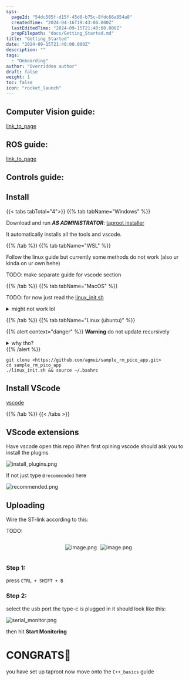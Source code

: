 ```yaml
---
sys:
  pageId: "54dc585f-d15f-45d0-b75c-8fdc66a854a8"
  createdTime: "2024-04-16T19:43:00.000Z"
  lastEditedTime: "2024-09-15T21:40:00.000Z"
  propFilepath: "docs/Getting_Started.md"
title: "Getting_Started"
date: "2024-09-15T21:40:00.000Z"
description: ""
tags:
  - "Onboarding"
author: "Overridden author"
draft: false
weight: 1
toc: false
icon: "rocket_launch"
---
```


## Computer Vision guide:

[link_to_page](86d45bc0-388b-4d26-8848-44f255f73d0e)

## ROS guide:

[link_to_page](3c76c1de-ec8f-46d6-8b0a-294005edc2d5)

## Controls guide:

## Install

{{< tabs tabTotal="4">}}
{{% tab tabName="Windows" %}}

Download and run _**AS ADMINISTRATOR**_: [taproot installer](https://github.com/Thornbots/TeachingFreshies/releases/tag/1.0)

It automatically installs all the tools and vscode.

{{% /tab %}}
{{% tab tabName="WSL" %}}

Follow the linux guide but currently some methods do not work (also ur kinda on ur own hehe)

TODO: make separate guide for vscode section

{{% /tab %}}
{{% tab tabName="MacOS" %}}

TODO: for now just read the [linux_init.sh](https://github.com/agmui/sample_rm_pico_app/blob/main/linux_init.sh)

<details>
<summary>might not work lol</summary>

`brew install libusb pkg-config`

Next install: [vscode](https://code.visualstudio.com/Download)

</details>

{{% /tab %}}
{{% tab tabName="Linux (ubuntu)" %}}

{{% alert context="danger" %}}
**Warning** do not update recursively
<details>
<summary>why tho?</summary>
There are some submodules that may go on for a while (like tinyusb) and I highly
recommend you don't need to get them.
If you want to see what submodules I update just look in `linux_init.sh`
</details>
{{% /alert %}}

```shell
git clone <https://github.com/agmui/sample_rm_pico_app.git>
cd sample_rm_pico_app
./linux_init.sh && source ~/.bashrc
```

## Install VScode

[vscode](https://code.visualstudio.com/Download)

{{% /tab %}}
{{< /tabs >}}

## VScode extensions

Have vscode open this repo
When first opining vscode should ask you to install the plugins

![install_plugins.png](https://prod-files-secure.s3.us-west-2.amazonaws.com/d518164a-d88e-44d1-a4ee-3adb3bd8bce0/89bd30f0-1825-4e77-867b-0a41ce370880/install_plugins.png?X-Amz-Algorithm=AWS4-HMAC-SHA256&X-Amz-Content-Sha256=UNSIGNED-PAYLOAD&X-Amz-Credential=ASIAZI2LB466VDFXUK77%2F20250428%2Fus-west-2%2Fs3%2Faws4_request&X-Amz-Date=20250428T160959Z&X-Amz-Expires=3600&X-Amz-Security-Token=IQoJb3JpZ2luX2VjEOD%2F%2F%2F%2F%2F%2F%2F%2F%2F%2FwEaCXVzLXdlc3QtMiJHMEUCIQCSryd%2BcRg4pR1ZLvYskO4ULlLQG8QQkDo2VoiM9zJ1SwIgZ4CuoMNePkiDjIl%2F1%2FGe02HnHrnU9xCudN7abpEbwmoq%2FwMIeRAAGgw2Mzc0MjMxODM4MDUiDJ%2BfgUNfXHOweTFGBSrcA3rUfU0ZK49adDhCS6U3ql26RQvHnQlZVKIogmqy97Z%2FpgDpB9gqD7%2F8LyzkdFMbA71RX53GO0j92u3BDyiQPwlvHns974%2B%2B%2FPiczY8taquy0p4R1ocWluzWZ9YLQ5z4hIqVtod8j4akMnRiLL53YcL2JvD9LTZLJy%2FiyvWZu0MbavYAflmCk1e3TETPX5xuMoPCbpoiZTMWR%2Ferrl95dGTCLcf9k5euulq4ldAOXdFA2aoVTSsKRDYU9OJGgu9GZK%2FE3MR%2FwzpSFi%2Be1rgq%2Fdx5NFIkMRCRHGVL0ep7thBEOXUQ6L0s7sqnOq9ZeCMxJuaykuFe%2BgCqu0HnnomZXNe0njWTsj7Q6MjuUx5s71dKaCef%2F%2FwSvXsJXSir21%2BAeDIGmOfjuy5t0ul%2BioMnSEptd3rrmuK%2BmjqCGzE0rJXeBrq%2BYzzUvm8nbQB8WepigNHcuvJgBDtt9wKIQRG%2BtckRXh0S6duafayEN8Vp3qVcfHUw7v2eS%2FZU7D4E56pQS7FdZ%2FbidomJJ2ThLYbEooeJIdOpaiO2QyS%2BCHTXie4TNEUtch4CmcjfBOmxrIRU6SxDBH%2F1V2RNuf0XsPeDlMEWYQ%2BZk4msClMLpG2Xq%2FggvJV2W0Qofhl31APwMLy7vsAGOqUBQmWO68rFQ2EdEY%2F1ZAi49q%2FoTsTVrlD4oHDjfbkDukC5%2FMgsPVaGEDdu1WrSaWNUQWTW8fXlqVcGgSmVkkPWQBzmUELfDybg5dc%2BJIDXbBhbtmwKKQiVzSdiM%2FYcjnqDn0j3DPwQIhHDX4O7ndy%2BnLD5deZ86c5EFJRMUShTUl0MzzdpQG5soHs6sDCqqtvqmNsQcexlWpCCKsU1xuLDCTr%2FYqAs&X-Amz-Signature=9da1b6a95a102fa39d47eeecffa5b34ac9dd6352d4bc185c0ad84b63fdad221d&X-Amz-SignedHeaders=host&x-id=GetObject)

If not just type `@recommended` here  

![recommended.png](https://prod-files-secure.s3.us-west-2.amazonaws.com/d518164a-d88e-44d1-a4ee-3adb3bd8bce0/61e661e9-5d85-4dfc-be0d-8d2097a5e793/recommended.png?X-Amz-Algorithm=AWS4-HMAC-SHA256&X-Amz-Content-Sha256=UNSIGNED-PAYLOAD&X-Amz-Credential=ASIAZI2LB466VDFXUK77%2F20250428%2Fus-west-2%2Fs3%2Faws4_request&X-Amz-Date=20250428T160959Z&X-Amz-Expires=3600&X-Amz-Security-Token=IQoJb3JpZ2luX2VjEOD%2F%2F%2F%2F%2F%2F%2F%2F%2F%2FwEaCXVzLXdlc3QtMiJHMEUCIQCSryd%2BcRg4pR1ZLvYskO4ULlLQG8QQkDo2VoiM9zJ1SwIgZ4CuoMNePkiDjIl%2F1%2FGe02HnHrnU9xCudN7abpEbwmoq%2FwMIeRAAGgw2Mzc0MjMxODM4MDUiDJ%2BfgUNfXHOweTFGBSrcA3rUfU0ZK49adDhCS6U3ql26RQvHnQlZVKIogmqy97Z%2FpgDpB9gqD7%2F8LyzkdFMbA71RX53GO0j92u3BDyiQPwlvHns974%2B%2B%2FPiczY8taquy0p4R1ocWluzWZ9YLQ5z4hIqVtod8j4akMnRiLL53YcL2JvD9LTZLJy%2FiyvWZu0MbavYAflmCk1e3TETPX5xuMoPCbpoiZTMWR%2Ferrl95dGTCLcf9k5euulq4ldAOXdFA2aoVTSsKRDYU9OJGgu9GZK%2FE3MR%2FwzpSFi%2Be1rgq%2Fdx5NFIkMRCRHGVL0ep7thBEOXUQ6L0s7sqnOq9ZeCMxJuaykuFe%2BgCqu0HnnomZXNe0njWTsj7Q6MjuUx5s71dKaCef%2F%2FwSvXsJXSir21%2BAeDIGmOfjuy5t0ul%2BioMnSEptd3rrmuK%2BmjqCGzE0rJXeBrq%2BYzzUvm8nbQB8WepigNHcuvJgBDtt9wKIQRG%2BtckRXh0S6duafayEN8Vp3qVcfHUw7v2eS%2FZU7D4E56pQS7FdZ%2FbidomJJ2ThLYbEooeJIdOpaiO2QyS%2BCHTXie4TNEUtch4CmcjfBOmxrIRU6SxDBH%2F1V2RNuf0XsPeDlMEWYQ%2BZk4msClMLpG2Xq%2FggvJV2W0Qofhl31APwMLy7vsAGOqUBQmWO68rFQ2EdEY%2F1ZAi49q%2FoTsTVrlD4oHDjfbkDukC5%2FMgsPVaGEDdu1WrSaWNUQWTW8fXlqVcGgSmVkkPWQBzmUELfDybg5dc%2BJIDXbBhbtmwKKQiVzSdiM%2FYcjnqDn0j3DPwQIhHDX4O7ndy%2BnLD5deZ86c5EFJRMUShTUl0MzzdpQG5soHs6sDCqqtvqmNsQcexlWpCCKsU1xuLDCTr%2FYqAs&X-Amz-Signature=e991b0a78c424015bc338cb5686e58211eb999ba4deca4ed9da0a0d58f988fc9&X-Amz-SignedHeaders=host&x-id=GetObject)

## Uploading

Wire the ST-link according to this:

TODO:

<div style="display: flex;flex-direction: row; column-gap:10px; max-width: 630px;justify-content: center;">
<div>

![image.png](https://prod-files-secure.s3.us-west-2.amazonaws.com/d518164a-d88e-44d1-a4ee-3adb3bd8bce0/210ecb78-1116-4d7b-b9b7-2292f66fa2c2/image.png?X-Amz-Algorithm=AWS4-HMAC-SHA256&X-Amz-Content-Sha256=UNSIGNED-PAYLOAD&X-Amz-Credential=ASIAZI2LB4662BFXUAXY%2F20250428%2Fus-west-2%2Fs3%2Faws4_request&X-Amz-Date=20250428T161006Z&X-Amz-Expires=3600&X-Amz-Security-Token=IQoJb3JpZ2luX2VjEOD%2F%2F%2F%2F%2F%2F%2F%2F%2F%2FwEaCXVzLXdlc3QtMiJHMEUCIHQCxVZvGFJsuXv%2FhzAcWeh3Ub14UiU5JdVr3vzbPBJNAiEA7YUsRKQaFP3P4tZc5yD0mz%2B77zFqyEDpHyDw6flkcXAq%2FwMIeRAAGgw2Mzc0MjMxODM4MDUiDD2YmdpwiUU1bmOQHCrcA%2FKoCZYQpOhD9PdlR8KTHPCopy%2Fw2JSPhPbLAWe2cvpHfTC746lWCbPj8uuJ4EhhmnFr%2Bil4xQiHiVWUruOjA2Ia8cfoG%2FfpuRJavR9PkpPJMSAiMXcxwtCMJIXClXiTfImQZFtIiVrVuJ3VA%2B8gDAqHCK3GTsGzwG7%2BwqiI2LW2matbeGdkrckfJvkjbtGvrOOjHc4y7WIXFAVs0%2FJzxnYzfv%2FvW%2Fi%2BKfhUFKsJkqjctx%2FgOpkRssOWzG8cUuozxfrGscU%2FmJT%2FbSxWQ9IxLxoUVkaaHlSOcDSyb4bvNBTZlWuKge6iAQ5d8epkNVftGClgyR7p48qnBGXeQiykJ9fNXTc0gpc5NkpRPH0iWDIWyvadeDWzVJkyQmWrCnDXptrZYKJU0iVKWTsoS6fm3rsr4DQ0FVGTPCT098FFlCZZm5ABlb8itQoeP11mfLbqlz2Vn3ZX1hVZXoS7DF0ROCCtX1brM5aoggTqPETwL2EEXPpv6aQqCon6mCmD24Czc6CNvHksj6C5GItuhh4O9jX2RuAvw7AvWan7qxEDYKI1zXAAN1zWqF9I50j6qvNSB7RHDNcUbYLE0ZOG7oYBppMEgrSXP1ZR%2B5LSjlVJrtcpUPDNOKOYGIqmsGgkMLK8vsAGOqUBPqdTKvcrkyQIA4L7jjuBiihnvhAQWX8zQB8VYP75LXwtjEBpBp4YirEH2iNtH30yIkjz3fVUP7hs8ZVqklWHVQHp%2FQR7c4aBJMAmQKweP%2FdPHnKu13vZqhK%2B8DhsPZ9rbD1LH4vNUcZF8BaRFVg6gV1v1lqaKmzdNA2DNWrVlh8y9HUiq5rslERnSxZEWUOo7mZyRKPMZ1qYB8xOM0%2FsNZHG1Pi6&X-Amz-Signature=93a9c10e72248039eac0e124fe4baace84dc909982a59178151a1fba59591426&X-Amz-SignedHeaders=host&x-id=GetObject)

</div>
<div>

![image.png](https://prod-files-secure.s3.us-west-2.amazonaws.com/d518164a-d88e-44d1-a4ee-3adb3bd8bce0/33a0fd0f-8ca6-4a86-8e09-26e95ded1fff/image.png?X-Amz-Algorithm=AWS4-HMAC-SHA256&X-Amz-Content-Sha256=UNSIGNED-PAYLOAD&X-Amz-Credential=ASIAZI2LB466RIDC3W34%2F20250428%2Fus-west-2%2Fs3%2Faws4_request&X-Amz-Date=20250428T161007Z&X-Amz-Expires=3600&X-Amz-Security-Token=IQoJb3JpZ2luX2VjEOD%2F%2F%2F%2F%2F%2F%2F%2F%2F%2FwEaCXVzLXdlc3QtMiJFMEMCHx4T96HLM1Se2dvU05a3hEk3B6%2FxknOIL0QlXNsJIOwCIAbyKsrbqVtZZ3fT8g5hzOGOcUYUlAoGK%2B5hbowv0FW%2BKv8DCHkQABoMNjM3NDIzMTgzODA1IgwqU%2FHjLj4jMLg3Jtcq3AMkU92wHai39HV8lrviPYjkRGTK2Evpd7sg8I4ou8Od1Q1eEmA2xyMNOWcwp1q7y5eHaGxdPzD%2FNxizBf1eLQ%2FozGucJjSN77AnuvIS6NHesBIN%2BOdWzse76shdNuxLv17rwdb8qwgPl9nTs6%2Beinhij1UDB8LEyDX9aDG5KcE9MLkBeIKrx9oJEMxtHK7Qad%2FaU%2B8kffhsivKmEK3WZgdrAwb3yZiNqpnUAPFj4ZSQoBTLP35xQan23hpAgyRrjl8bFT64ZzcBW4Rj%2BgTcs2Hf8KqSlMfM7GEetqvMlEEMbKHQsCqbooHW88QXtSWszVq1j5rx3EqNvDCE5%2Blind7BjXvC%2Bimhb6Xn87oz4A57zuky%2FvzFUadEVq9fZ779x4Agejjr%2BiO6dfLbSzlsWF7GGXg1TWsMF27ZHYpxb8ZUtTU3y%2B1LzwM0iWk7UWPSc0ENfWeB2DJWK0D9dhPQ1mmr1KjYkCyRzbDwlVgtqiVo9srcek39cyjcVinFuZ9z2uHgplh1J8DgvIRm3BgM7oAwUWcQuSadwiZSi65YN%2FUatKcHeV6ecKp4Bm%2Bojv8Do%2BRvqupF0rRK%2Fkleo0cOZWcFyhl5MP3u9zUq0nDLSSED9BP7cqHDCPaKy4JddzCRvL7ABjqnAQC6Dd21Y3crtVJdmqCMJcdpwk1fq%2FhjABG7bDmKNUQKxaF9RFusyCpD2t16rVWXDfQ38ZgQEO94dl2%2B5sPoZODokOXoAokhhJcMEd6QJinThK1hNT0Fi8CJdVbuI9UYT2TPO9EiZYQHFyZ%2BP1Kp3Y%2B0rSxOmG%2FXJcLsGRlk2LQbUz4dxor%2BITtMJem5aLdjJBFkNRTn3T2SVPLocidkfH3ReY4BQ5eb&X-Amz-Signature=8ccd9f88539348369de0c824c6b2980e1b7b8b98f152edb40584a8daad89b62f&X-Amz-SignedHeaders=host&x-id=GetObject)

</div>
</div>

### Step 1:

press `CTRL + SHIFT + B`

### Step 2:

select the usb port the type-c is plugged in it should look like this:

![serial_monitor.png](https://prod-files-secure.s3.us-west-2.amazonaws.com/d518164a-d88e-44d1-a4ee-3adb3bd8bce0/f03f4774-05d4-4393-b6a0-d5efb6d315ab/serial_monitor.png?X-Amz-Algorithm=AWS4-HMAC-SHA256&X-Amz-Content-Sha256=UNSIGNED-PAYLOAD&X-Amz-Credential=ASIAZI2LB466VDFXUK77%2F20250428%2Fus-west-2%2Fs3%2Faws4_request&X-Amz-Date=20250428T160959Z&X-Amz-Expires=3600&X-Amz-Security-Token=IQoJb3JpZ2luX2VjEOD%2F%2F%2F%2F%2F%2F%2F%2F%2F%2FwEaCXVzLXdlc3QtMiJHMEUCIQCSryd%2BcRg4pR1ZLvYskO4ULlLQG8QQkDo2VoiM9zJ1SwIgZ4CuoMNePkiDjIl%2F1%2FGe02HnHrnU9xCudN7abpEbwmoq%2FwMIeRAAGgw2Mzc0MjMxODM4MDUiDJ%2BfgUNfXHOweTFGBSrcA3rUfU0ZK49adDhCS6U3ql26RQvHnQlZVKIogmqy97Z%2FpgDpB9gqD7%2F8LyzkdFMbA71RX53GO0j92u3BDyiQPwlvHns974%2B%2B%2FPiczY8taquy0p4R1ocWluzWZ9YLQ5z4hIqVtod8j4akMnRiLL53YcL2JvD9LTZLJy%2FiyvWZu0MbavYAflmCk1e3TETPX5xuMoPCbpoiZTMWR%2Ferrl95dGTCLcf9k5euulq4ldAOXdFA2aoVTSsKRDYU9OJGgu9GZK%2FE3MR%2FwzpSFi%2Be1rgq%2Fdx5NFIkMRCRHGVL0ep7thBEOXUQ6L0s7sqnOq9ZeCMxJuaykuFe%2BgCqu0HnnomZXNe0njWTsj7Q6MjuUx5s71dKaCef%2F%2FwSvXsJXSir21%2BAeDIGmOfjuy5t0ul%2BioMnSEptd3rrmuK%2BmjqCGzE0rJXeBrq%2BYzzUvm8nbQB8WepigNHcuvJgBDtt9wKIQRG%2BtckRXh0S6duafayEN8Vp3qVcfHUw7v2eS%2FZU7D4E56pQS7FdZ%2FbidomJJ2ThLYbEooeJIdOpaiO2QyS%2BCHTXie4TNEUtch4CmcjfBOmxrIRU6SxDBH%2F1V2RNuf0XsPeDlMEWYQ%2BZk4msClMLpG2Xq%2FggvJV2W0Qofhl31APwMLy7vsAGOqUBQmWO68rFQ2EdEY%2F1ZAi49q%2FoTsTVrlD4oHDjfbkDukC5%2FMgsPVaGEDdu1WrSaWNUQWTW8fXlqVcGgSmVkkPWQBzmUELfDybg5dc%2BJIDXbBhbtmwKKQiVzSdiM%2FYcjnqDn0j3DPwQIhHDX4O7ndy%2BnLD5deZ86c5EFJRMUShTUl0MzzdpQG5soHs6sDCqqtvqmNsQcexlWpCCKsU1xuLDCTr%2FYqAs&X-Amz-Signature=7b1709af93450ec3ea6ab018c14d1cd861407fa72d52071941e9bdba2d0957cf&X-Amz-SignedHeaders=host&x-id=GetObject)

then hit **Start Monitoring**

# CONGRATS🎉

you have set up taproot now move onto the `C++_basics` guide
